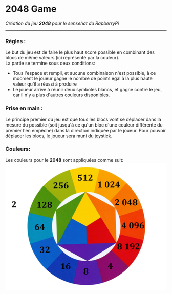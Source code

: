 # 2048 Game  
  
*Création du jeu __2048__ pour le sensehat du RapberryPi*  
***
### Règles :
Le but du jeu est de faire le plus haut score possible en combinant des blocs de même valeurs (ici représenté par la couleur).  
La partie se termine sous deux conditions:  
* Tous l'espace et rempli, et aucune combinaison n'est possible, à ce mooment le joueur gagne le nombre de points egal à la plus haute valeur qu'il a réussi à produire
* Le joueur arrive à réunir deux symboles blancs, et gagne contre le jeu, car il n'y a plus d'autres couleurs disponibles.  
  
### Prise en main : 

Le principe premier du jeu est que tous les blocs vont se déplacer dans la mesure du possible (soit jusqu'à ce qu'un bloc d'une couleur différente du premier l'en empêche) dans la direction indiquée par le joueur. Pour pouvoir déplacer les blocs, le joueur sera muni du joystick.

### Couleurs:

Les couleurs pour le **2048** sont appliquées comme suit:
![Cercle chromatique](cercle-chromatique.jpg "cercle chromatique")
